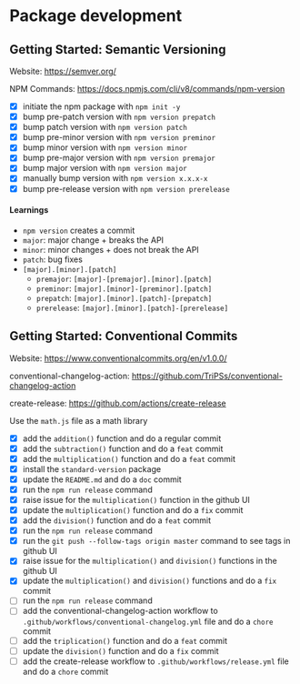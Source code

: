 # Package development

## Getting Started: Semantic Versioning
Website: https://semver.org/

NPM Commands: https://docs.npmjs.com/cli/v8/commands/npm-version


- [x] initiate the npm package with `npm init -y`
- [x] bump pre-patch version with `npm version prepatch`
- [x] bump patch version with `npm version patch`
- [x] bump pre-minor version with `npm version preminor`
- [x] bump minor version with `npm version minor`
- [x] bump pre-major version with `npm version premajor`
- [x] bump major version with `npm version major`
- [x] manually bump version with `npm version x.x.x-x`
- [x] bump pre-release version with `npm version prerelease`

#### Learnings
- `npm version` creates a commit
- `major`: major change + breaks the API
- `minor`: minor changes + does not break the API
- `patch`: bug fixes
- `[major].[minor].[patch]`
    - `premajor`: `[major]-[premajor].[minor].[patch]`
    - `preminor`: `[major].[minor]-[preminor].[patch]`
    - `prepatch`: `[major].[minor].[patch]-[prepatch]`
    - `prerelease`: `[major].[minor].[patch]-[prerelease]`

## Getting Started: Conventional Commits
Website: https://www.conventionalcommits.org/en/v1.0.0/

conventional-changelog-action: https://github.com/TriPSs/conventional-changelog-action

create-release: https://github.com/actions/create-release

Use the `math.js` file as a math library

- [x] add the `addition()` function and do a regular commit
- [x] add the `subtraction()` function and do a `feat` commit
- [x] add the `multiplication()` function and do a `feat` commit
- [x] install the `standard-version` package
- [x] update the `README.md` and do a `doc` commit
- [x] run the `npm run release` command
- [x] raise issue for the `multiplication()` function in the github UI
- [x] update the `multiplication()` function and do a `fix` commit
- [x] add the `division()` function and do a `feat` commit
- [x] run the `npm run release` command
- [x] run the `git push --follow-tags origin master` command to see tags in github UI
- [x] raise issue for the `multiplication()` and `division()` functions in the github UI
- [x] update the `multiplication()` and `division()` functions and do a `fix` commit
- [ ] run the `npm run release` command
- [ ] add the conventional-changelog-action workflow to `.github/workflows/conventional-changelog.yml` file and do a `chore` commit
- [ ] add the `triplication()` function and do a `feat` commit
- [ ] update the `division()` function and do a `fix` commit
- [ ] add the create-release workflow to `.github/workflows/release.yml` file and do a `chore` commit